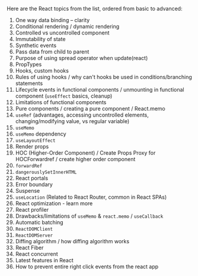 Here are the React topics from the list, ordered from basic to advanced:

1.  One way data binding – clarity
2.  Conditional rendering / dynamic rendering
3.  Controlled vs uncontrolled component
4.  Immutability of state
5.  Synthetic events
6.  Pass data from child to parent
7.  Purpose of using spread operator when update(react)
8.  PropTypes
9.  Hooks, custom hooks
10. Rules of using hooks / why can't hooks be used in conditions/branching statements
11. Lifecycle events in functional components / unmounting in functional component (`useEffect` basics, cleanup)
12. Limitations of functional components
13. Pure components / creating a pure component / React.memo
14. `useRef` (advantages, accessing uncontrolled elements, changing/modifying value, vs regular variable)
15. `useMemo`
16. `useMemo` dependency
17. `useLayoutEffect`
18. Render props
19. HOC (Higher-Order Component) / Create Props Proxy for HOCForwardref / create higher order component
20. `forwardRef`
21. `dangerouslySetInnerHTML`
22. React portals
23. Error boundary
24. Suspense
25. `useLocation` (Related to React Router, common in React SPAs)
26. React optimization - learn more
27. React profiler
28. Drawbacks/limitations of `useMemo` & `react.memo` / `useCallback`
29. Automatic batching
30. `ReactDOMClient`
31. `ReactDOMServer`
32. Diffing algorithm / how diffing algorithm works
33. React Fiber
34. React concurrent
35. Latest features in React
36. How to prevent entire right click events from the react app
